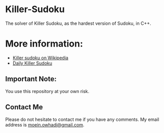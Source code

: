 # Killer-Sudoku
The solver of Killer Sudoku, as the hardest version of Sudoku, in C++.

# More information:
* [Killer sudoku on Wikipedia](https://en.wikipedia.org/wiki/Killer_sudoku)
* [Daily Killer Sudoku](http://www.dailykillersudoku.com/)

## Important Note:
You use this repository at your own risk.

## Contact Me
Please do not hesitate to contact me if you have any comments. My email address is [moein.owhadi@gmail.com](mailto:moein.owhadi@gmail.com).